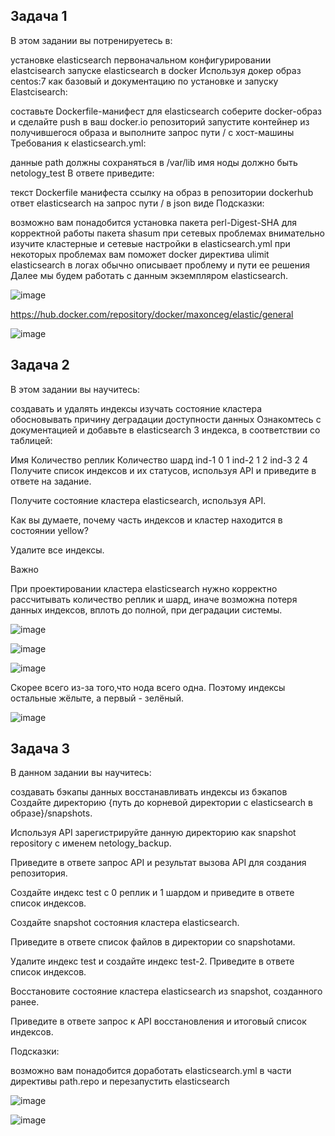 ## Задача 1

В этом задании вы потренируетесь в:

установке elasticsearch
первоначальном конфигурировании elastcisearch
запуске elasticsearch в docker
Используя докер образ centos:7 как базовый и документацию по установке и запуску Elastcisearch:

составьте Dockerfile-манифест для elasticsearch
соберите docker-образ и сделайте push в ваш docker.io репозиторий
запустите контейнер из получившегося образа и выполните запрос пути / c хост-машины
Требования к elasticsearch.yml:

данные path должны сохраняться в /var/lib
имя ноды должно быть netology_test
В ответе приведите:

текст Dockerfile манифеста
ссылку на образ в репозитории dockerhub
ответ elasticsearch на запрос пути / в json виде
Подсказки:

возможно вам понадобится установка пакета perl-Digest-SHA для корректной работы пакета shasum
при сетевых проблемах внимательно изучите кластерные и сетевые настройки в elasticsearch.yml
при некоторых проблемах вам поможет docker директива ulimit
elasticsearch в логах обычно описывает проблему и пути ее решения
Далее мы будем работать с данным экземпляром elasticsearch.

![image](https://user-images.githubusercontent.com/112322500/212396655-ac57998c-b899-404a-9abb-d7b32fd501db.png)

https://hub.docker.com/repository/docker/maxonceg/elastic/general

![image](https://user-images.githubusercontent.com/112322500/212488685-57eb3fa0-a75a-456d-9401-e1b66a967900.png)

## Задача 2

В этом задании вы научитесь:

создавать и удалять индексы
изучать состояние кластера
обосновывать причину деградации доступности данных
Ознакомтесь с документацией и добавьте в elasticsearch 3 индекса, в соответствии со таблицей:

Имя	Количество реплик	Количество шард
ind-1	0	1
ind-2	1	2
ind-3	2	4
Получите список индексов и их статусов, используя API и приведите в ответе на задание.

Получите состояние кластера elasticsearch, используя API.

Как вы думаете, почему часть индексов и кластер находится в состоянии yellow?

Удалите все индексы.

Важно

При проектировании кластера elasticsearch нужно корректно рассчитывать количество реплик и шард, иначе возможна потеря данных индексов, вплоть до полной, при деградации системы.

![image](https://user-images.githubusercontent.com/112322500/212488763-66debfd9-29f7-441f-8e31-06a2d6ccfe8c.png)

![image](https://user-images.githubusercontent.com/112322500/212488845-d3cde17e-a9c1-4284-82fb-19186b903f37.png)

![image](https://user-images.githubusercontent.com/112322500/212488988-7384371c-5739-444f-b6eb-054f1ac53618.png)

Скорее всего из-за того,что нода всего одна. Поэтому индексы остальные жёлыте, а первый - зелёный.

![image](https://user-images.githubusercontent.com/112322500/212489114-57fbe4ef-7a57-4a1c-adce-d4885efe9dfc.png)

## Задача 3

В данном задании вы научитесь:

создавать бэкапы данных
восстанавливать индексы из бэкапов
Создайте директорию {путь до корневой директории с elasticsearch в образе}/snapshots.

Используя API зарегистрируйте данную директорию как snapshot repository c именем netology_backup.

Приведите в ответе запрос API и результат вызова API для создания репозитория.

Создайте индекс test с 0 реплик и 1 шардом и приведите в ответе список индексов.

Создайте snapshot состояния кластера elasticsearch.

Приведите в ответе список файлов в директории со snapshotами.

Удалите индекс test и создайте индекс test-2. Приведите в ответе список индексов.

Восстановите состояние кластера elasticsearch из snapshot, созданного ранее.

Приведите в ответе запрос к API восстановления и итоговый список индексов.

Подсказки:

возможно вам понадобится доработать elasticsearch.yml в части директивы path.repo и перезапустить elasticsearch

![image](https://user-images.githubusercontent.com/112322500/212490289-7cf5416f-d35a-44f6-a091-ef7ef90ff2c4.png)

![image](https://user-images.githubusercontent.com/112322500/212490570-c520becc-cc91-4ce4-9b27-1fb9dc5b6ce3.png)

